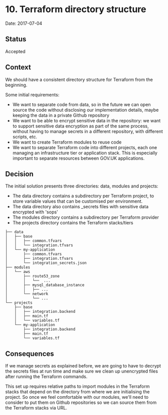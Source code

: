 # 10. Terraform directory structure

Date: 2017-07-04

## Status

Accepted

## Context

We should have a consistent directory structure for Terraform from the beginning.

Some initial requirements:

- We want to separate code from data, so in the future we can open source the code without disclosing our implementation details,
maybe keeping the data in a private Github repository
- We want to be able to encrypt sensitive data in the repository: we want to support sensitive data encryption as part of the same
process, without having to manage secrets in a different repository, with different scripts, etc.
- We want to create Terraform modules to reuse code
- We want to separate Terraform code into different projects, each one managing an infrastructure tier or application stack. This
is especially important to separate resources between GOV.UK applications.

## Decision

The initial solution presents three directories: data, modules and projects:
- The data directory contains a subdirectory per Terraform project, to store variable values that can be customised per environment.
- The data directory also contains \_secrets files with sensitive data encrypted with 'sops'
- The modules directory contains a subdirectory per Terraform provider
- The projects directory contains the Terraform stacks/tiers

```
├── data
│   ├── base
│   │   ├── common.tfvars
│   │   └── integration.tfvars
│   └── my-application
│       ├── common.tfvars
│       ├── integration.tfvars
│       └── integration_secrets.json
├── modules
│   └── aws
│       ├── route53_zone
│       │   └──  ...
│       ├── mysql_database_instance
│       │   ├── ...
│       └── network
│           └── ...
└── projects
    ├── base
    │   ├── integration.backend
    │   ├── main.tf
    │   └── variables.tf
    └── my-application
        ├── integration.backend
        ├── main.tf
        └── variables.tf
```

## Consequences

If we manage secrets as explained before, we are going to have to decrypt the secrets files at run time and
make sure we clean up unencrypted files after running the Terraform commands.

This set up requires relative paths to import modules in the Terraform stacks that depend on the directory from
where we are initialising the project. So once we feel comfortable with our modules, we'll need to consider to
put them on Github repositories so we can source them from the Terraform stacks via URL.
